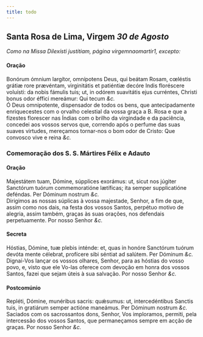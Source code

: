 ```yaml
---
title: todo
---
```

<h2 class="text-center">Santa Rosa de Lima, Virgem <em>30 de Agosto</em></h2>

<em>Como na Missa Dilexísti justitiam, página virgemnaomartir1, excepto:</em>

<h4 class="text-center">Oração</h4>
<div class="container-fluid">
<div class="row">
<div class="dropcap text-justify">
Bonórum ómnium largítor, omnípotens Deus, qui beátam Rosam, cœléstis grátiæ rore prævéntam, virginitátis et patiéntiæ decóre Indis floréscere voluísti: da nobis fámulis tuis; ut, in odórem suavitátis ejus curréntes, Christi bonus odor éffici mereámur: Qui tecum <em>&c.</em>
</div>
<div class="dropcap text-justify">
Ó Deus omnipotente, dispensador de todos os bens, que antecipadamente enriquecestes com o orvalho celestial da vossa graça a B. Rosa e que a fizestes florescer nas Índias com o brilho da virgindade e da paciência, concedei aos vossos servos que, correndo após o perfume das suas suaves virtudes, mereçamos tornar-nos o bom odor de Cristo: Que convosco vive e reina <em>&c.</em>
</div>
</div>
</div>

<h3 class="text-center">Comemoração dos S. S. Mártires Félix e Adauto</h3>

<h4 class="text-center">Oração</h4>
<div class="container-fluid">
<div class="row">
<div class="dropcap text-justify">
Majestátem tuam, Dómine, súpplices exorámus: ut, sicut nos júgiter Sanctórum tuórum commemoratióne lætíficas; ita semper supplicatióne deféndas. Per Dóminum nostrum <em>&c.</em>
</div>
<div class="dropcap text-justify">
Dirigimos as nossas súplicas à vossa majestade, Senhor, a fim de que, assim como nos dais, na festa dos vossos Santos, perpétuo motivo de alegria, assim também, graças às suas orações, nos defendais perpetuamente. Por nosso Senhor <em>&c.</em>
</div>
</div>
</div>

<h4 class="text-center">Secreta</h4>
<div class="container-fluid">
<div class="row">
<div class="dropcap text-justify">
Hóstias, Dómine, tuæ plebis inténde: et, quas in honóre Sanctórum tuórum devóta mente célebrat, profícere sibi séntiat ad salútem. Per Dóminum <em>&c.</em>
</div>
<div class="dropcap text-justify">
Dignai-Vos lançar os vossos olhares, Senhor, para as hóstias do vosso povo, e, visto que ele Vo-las oferece com devoção em honra dos vossos Santos, fazei que sejam úteis à sua salvação. Por nosso Senhor <em>&c.</em>
</div>
</div>
</div>

<h4 class="text-center">Postcomúnio</h4>
<div class="container-fluid">
<div class="row">
<div class="dropcap text-justify">
Repléti, Dómine, munéribus sacris: quǽsumus: ut, intercedéntibus Sanctis tuis, in gratiárum semper actióne maneámus. Per Dóminum nostrum <em>&c.</em>
</div>
<div class="dropcap text-justify">
Saciados com os sacrossantos dons, Senhor, Vos imploramos, permiti, pela intercessão dos vossos Santos, que permaneçamos sempre em acção de graças. Por nosso Senhor <em>&c.</em>
</div>
</div>
</div>
